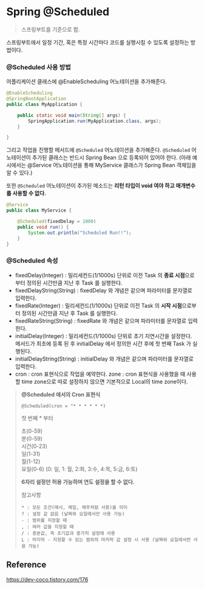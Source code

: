 # Spring @Scheduled

> 스프링부트를 기준으로 함.

스프링부트에서 일정 기간, 혹은 특정 시간마다 코드를 실행시킬 수 있도록 설정하는 방법이다.

### @Scheduled 사용 방법

어플리케이션 클래스에 @EnableScheduling 어노테이션을 추가해준다.

```java
@EnableScheduling
@SpringBootApplication
public class MyApplication {

    public static void main(String[] args) {
        SpringApplication.run(MyApplication.class, args);
    }

}
```

그리고 작업을 진행할 메서드에 ```@Scheduled``` 어노테이션을 추가해준다.
```@Scheduled``` 어노테이션이 추가된 클래스는 반드시 Spring Bean 으로 등록되어 있어야 한다.
(아래 예시에서는 @Service 어노테이션을 통해 MyService 클래스가 Spring Bean 객체임을 알 수 있다.)

또한 ```@Scheduled``` 어노테이션이 추가된 메소드는 **리턴 타입이 void 여야 하고 매개변수를 사용할 수 없다.**

```java
@Service
public class MyService {

    @Scheduled(fixedDelay = 1000)
    public void run() {
        System.out.println("Scheduled Run!!");
    }
}
```


### @Scheduled 속성

- fixedDelay(Integer) : 밀리세컨드(1/1000s) 단위로 이전 Task 의 **종료 시점**으로부터 정의된 시간만큼 지난 후 Task 를 실행한다.
- fixedDelayString(String) : fixedDelay 와 개념은 같으며 파라미터를 문자열로 입력한다.
- fixedRate(Integer) : 밀리세컨드(1/1000s) 단위로 이전 Task 의 **시작 시점**으로부터 정의된 시간만큼 지난 후 Task 를 실행한다.
- fixedRateString(String) : fixedRate 와 개념은 같으며 파라미터를 문자열로 입력한다.
- initialDelay(Integer) : 밀리세컨드(1/1000s) 단위로 초기 지연시간을 설정한다. 메서드가 최초에 등록 된 후 initialDelay 에서 정의한 시간 후에 첫 번째 Task 가 실행된다.
- initialDelayString(String) : initialDelay 와 개념은 같으며 파라미터를 문자열로 입력한다.
- cron : cron 표현식으로 작업을 예약한다.
  zone : cron 표현식을 사용했을 때 사용할 time zone으로 따로 설정하지 않으면 기본적으로 Local의 time zone이다.

> **@Scheduled 에서의 Cron 표현식**
> 
> ```@Scheduled(cron = "* * * * * *)```
> 
> 첫 번째 * 부터
> 
> 초(0-59)  
> 분(0-59)  
> 시간(0-23)  
> 일(1-31)  
> 월(1-12)  
> 요일(0-6) (0: 일, 1: 월, 2:화, 3:수, 4:목, 5:금, 6:토)  
> 
> **6자리 설정만 허용 가능하며 연도 설정을 할 수 없다.**
> 
> 참고사항
> ```
> * : 모든 조건(매시, 매일, 매주처럼 사용)을 의미
> ? : 설정 값 없음 (날짜와 요일에서만 사용 가능)
> - : 범위를 지정할 때
> , : 여러 값을 지정할 때
> / : 증분값, 즉 초기값과 증가치 설정에 사용
> L : 마지막 - 지정할 수 있는 범위의 마지막 값 설정 시 사용 (날짜와 요일에서만 사용 가능)
> ```


## Reference

https://dev-coco.tistory.com/176